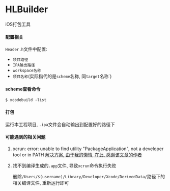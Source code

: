 # HLBuilder
iOS打包工具

#### 配置相关

`Header.h`文件中配置:

- `项目路径`
- `IPA输出路径`
- `workspace名称`
- `项目名称`(实际指代的是`scheme`名称, 同`target`名称`)

#### scheme查看命令

```shell
$ xcodebuild -list
```

#### 打包

运行本工程项目, `.ipa`文件会自动输出到配置好的路径下

#### 可能遇到的相关问题

1. xcrun: error: unable to find utility "PackageApplication", not a developer tool or in PATH
[解决方案, 由于我的懒惰, 在此, 感谢该文章的作者](https://www.jianshu.com/p/88bb51cba34d)

2. 找不到编译生成的`.app`文件, 导致`xcrun`命令执行失败

    删除`/Users/$(username)/Library/Developer/Xcode/DerivedData/`路径下的相关编译文件, 重新运行即可

